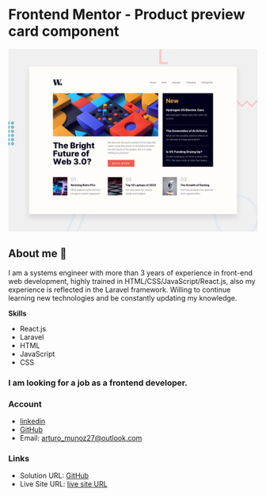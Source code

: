 # Frontend Mentor - Product preview card component

![Design preview for the Product preview card component coding challenge](./design/desktop-preview.jpg)

## About me 👋

I am a systems engineer with more than 3 years of experience in front-end web development, highly trained in HTML/CSS/JavaScript/React.js, also my experience is reflected in the Laravel framework. Willing to continue learning new technologies and be constantly updating my knowledge.

**Skills**
- React.js
- Laravel
- HTML
- JavaScript
- CSS

### I am looking for a job as a frontend developer.

### Account

- [linkedin](https://www.linkedin.com/in/arturo0427/)
- [GitHub](https://github.com/arturo0427)
- Email: [arturo_munoz27@outlook.com](arturo_munoz27@outlook.com)


### Links

- Solution URL: [GitHub](https://github.com/arturo0427/News-homepage)
- Live Site URL: [live site URL](https://arturo0427.github.io/News-homepage/)